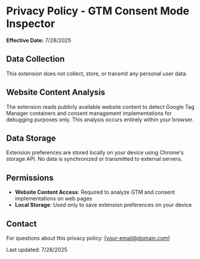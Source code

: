 # Privacy Policy - GTM Consent Mode Inspector

**Effective Date:** 7/28/2025

## Data Collection
This extension does not collect, store, or transmit any personal user data.

## Website Content Analysis
The extension reads publicly available website content to detect Google Tag Manager containers and consent management implementations for debugging purposes only. This analysis occurs entirely within your browser.

## Data Storage
Extension preferences are stored locally on your device using Chrome's storage API. No data is synchronized or transmitted to external servers.

## Permissions
- **Website Content Access**: Required to analyze GTM and consent implementations on web pages
- **Local Storage**: Used only to save extension preferences on your device

## Contact
For questions about this privacy policy: [your-email@domain.com]

Last updated: 7/28/2025
